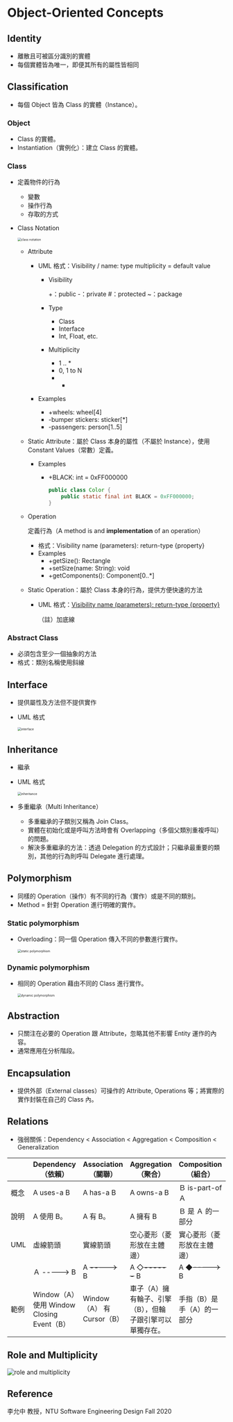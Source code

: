 # Object-Oriented Concepts

## Identity

* 離散且可被區分識別的實體
* 每個實體皆為唯一，即便其所有的屬性皆相同

## Classification

* 每個 Object 皆為 Class 的實體（Instance）。

### Object

* Class 的實體。
* Instantiation（實例化）：建立 Class 的實體。

### Class

* 定義物件的行為

  * 變數
  * 操作行為
  * 存取的方式

* Class Notation

  <img src="https://raw.githubusercontent.com/seventychi/ntu-csie-software-enginnering-design/main/images/class%20notation.png" alt="class notation" style="zoom:50%;" />

  * Attribute

    * UML 格式：Visibility / name: type multiplicity = default value

      * Visibility

        +：public
        -：private
        #：protected
        ~：package

      * Type

        * Class
        * Interface
        * Int, Float, etc.

      * Multiplicity

        * 1 .. *
        * 0, 1 to N
        * *

    * Examples

      * +wheels: wheel[4]
      * -bumper stickers: sticker[*]
      * -passengers: person[1..5]

  * Static Attribute：屬於 Class 本身的屬性（不屬於 Instance），使用 Constant Values（常數）定義。

    * Examples

      * +BLACK: int = 0xFF000000

        ```java
        public class Color {
        	public static final int BLACK = 0xFF000000;
        }
        ```

  * Operation

    定義行為（A method is and **implementation** of an operation）

    * 格式：Visibility name (parameters): return-type {property}
    * Examples
      * +getSize(): Rectangle
      * +setSize(name: String): void
      * +getComponents(): Component[0..*]

  * Static Operation：屬於 Class 本身的行為，提供方便快速的方法

    * UML 格式：<u>Visibility name (parameters): return-type {property}</u>

      （註）加底線

### Abstract Class

* 必須包含至少一個抽象的方法
* 格式：類別名稱使用斜線

## Interface

* 提供屬性及方法但不提供實作

* UML 格式

  <img src="https://raw.githubusercontent.com/seventychi/ntu-csie-software-enginnering-design/main/images/interface.png" alt="interface" style="zoom:50%;" />

## Inheritance

* 繼承

* UML 格式

  <img src="https://raw.githubusercontent.com/seventychi/ntu-csie-software-enginnering-design/main/images/inheritance.png" alt="inheritance" style="zoom:50%;" />

* 多重繼承（Multi Inheritance）
  * 多重繼承的子類別又稱為 Join Class。
  * 實體在初始化或是呼叫方法時會有 Overlapping（多個父類別重複呼叫）的問題。
  * 解決多重繼承的方法：透過 Delegation 的方式設計；只繼承最重要的類別，其他的行為則呼叫 Delegate 進行處理。

## Polymorphism

* 同樣的 Operation（操作）有不同的行為（實作）或是不同的類別。
* Method = 針對 Operation 進行明確的實作。

### Static polymorphism

* Overloading：同一個 Operation 傳入不同的參數進行實作。

  <img src="https://raw.githubusercontent.com/seventychi/ntu-csie-software-enginnering-design/main/images/static%20polymorphism.png" alt="static polymorphism" style="zoom:50%;" />

### Dynamic polymorphism

* 相同的 Operation 藉由不同的 Class 進行實作。

  <img src="https://raw.githubusercontent.com/seventychi/ntu-csie-software-enginnering-design/main/images/dynamic%20polymorphism.png" alt="dynamic polymorphism" style="zoom:50%;" />

## Abstraction

* 只關注在必要的 Operation 跟 Attribute，忽略其他不影響 Entity 運作的內容。
* 通常應用在分析階段。

## Encapsulation

* 提供外部（External classes）可操作的 Attribute, Operations 等；將實際的實作封裝在自己的 Class 內。

## Relations

* 強弱關係：Dependency < Association < Aggregation < Composition < Generalization

|      | Dependency<br/>（依賴）                   | Association<br>（關聯）    | Aggregation<br/>（聚合）                                 | Composition<br/>（組合）   | Generalization<br/>（泛型） |
| ---- | ----------------------------------------- | -------------------------- | -------------------------------------------------------- | -------------------------- | --------------------------- |
| 概念 | A uses-a B                                | A has-a B                  | A owns-a B                                               | Ｂ is-part-of Ａ           | B is-a A                    |
| 說明 | A 使用 B。                                | A 有 B。                   | A 擁有 B                                                 | Ｂ 是 Ａ 的一部分          | B 是 A                      |
| UML  | 虛線箭頭                                  | 實線箭頭                   | 空心菱形（菱形放在主體邊）                               | 實心菱形（菱形放在主體邊） | 實線三角形箭頭              |
|      | Ａ -----> B                               | A ~~-----~~> B             | A ◇~~------~~> B                                         | A ◆~~-----~~> B            | A ◁~~------~~ B             |
| 範例 | Window（A）使用 Window Closing Event（B） | Window（A） 有 Cursor（B） | 車子（A）擁有輪子、引擎（B），但輪子跟引擎可以單獨存在。 | 手指（B）是手（A）的一部分 | Cat（B） 是 Animal（A）     |

## Role and Multiplicity

<img src="https://raw.githubusercontent.com/seventychi/ntu-csie-software-enginnering-design/main/images/role%20and%20multiplicity.png" alt="role and multiplicity" />

## Reference

李允中 教授，NTU Software Engineering Design Fall 2020